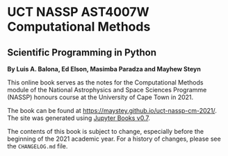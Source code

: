 # UCT NASSP AST4007W Computational Methods
## Scientific Programming in Python
**By Luis A. Balona, Ed Elson, Masimba Paradza and Mayhew Steyn**

This online book serves as the notes for the Computational Methods module of the National Astrophysics and Space Sciences Programme (NASSP) honours course at the University of Cape Town in 2021.

The book can be found at <https://maystey.github.io/uct-nassp-cm-2021/>. The site was generated using [Jupyter Books v0.7](https://jupyterbook.org/intro.html).

The contents of this book is subject to change, especially before the beginning of the 2021 academic year. For a history of changes, please see the `CHANGELOG.md` file.
